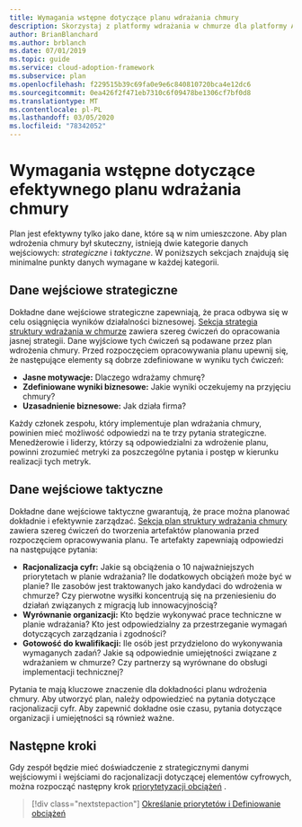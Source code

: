 ```yaml
---
title: Wymagania wstępne dotyczące planu wdrażania chmury
description: Skorzystaj z platformy wdrażania w chmurze dla platformy Azure, aby poznać wymagania wstępne dla efektywnego planu wdrażania chmury.
author: BrianBlanchard
ms.author: brblanch
ms.date: 07/01/2019
ms.topic: guide
ms.service: cloud-adoption-framework
ms.subservice: plan
ms.openlocfilehash: f229515b39c69fa0e9e6c840810720bca4e12dc6
ms.sourcegitcommit: 0ea426f2f471eb7310c6f09478be1306cf7bf0d8
ms.translationtype: MT
ms.contentlocale: pl-PL
ms.lasthandoff: 03/05/2020
ms.locfileid: "78342052"
---
```

# <a name="prerequisites-for-an-effective-cloud-adoption-plan"></a>Wymagania wstępne dotyczące efektywnego planu wdrażania chmury

Plan jest efektywny tylko jako dane, które są w nim umieszczone. Aby plan wdrożenia chmury był skuteczny, istnieją dwie kategorie danych wejściowych: *strategiczne* i *taktyczne*. W poniższych sekcjach znajdują się minimalne punkty danych wymagane w każdej kategorii.

## <a name="strategic-inputs"></a>Dane wejściowe strategiczne

Dokładne dane wejściowe strategiczne zapewniają, że praca odbywa się w celu osiągnięcia wyników działalności biznesowej. [Sekcja strategia struktury wdrażania w chmurze](../strategy/index.md) zawiera szereg ćwiczeń do opracowania jasnej strategii. Dane wyjściowe tych ćwiczeń są podawane przez plan wdrożenia chmury. Przed rozpoczęciem opracowywania planu upewnij się, że następujące elementy są dobrze zdefiniowane w wyniku tych ćwiczeń:

- **Jasne motywacje:** Dlaczego wdrażamy chmurę?
- **Zdefiniowane wyniki biznesowe:** Jakie wyniki oczekujemy na przyjęciu chmury?
- **Uzasadnienie biznesowe:** Jak działa firma?

Każdy członek zespołu, który implementuje plan wdrażania chmury, powinien mieć możliwość odpowiedzi na te trzy pytania strategiczne. Menedżerowie i liderzy, którzy są odpowiedzialni za wdrożenie planu, powinni zrozumieć metryki za poszczególne pytania i postęp w kierunku realizacji tych metryk.

## <a name="tactical-inputs"></a>Dane wejściowe taktyczne

Dokładne dane wejściowe taktyczne gwarantują, że prace można planować dokładnie i efektywnie zarządzać. [Sekcja plan struktury wdrażania chmury](./index.md) zawiera szereg ćwiczeń do tworzenia artefaktów planowania przed rozpoczęciem opracowywania planu. Te artefakty zapewniają odpowiedzi na następujące pytania:

- **Racjonalizacja cyfr:** Jakie są obciążenia o 10 najważniejszych priorytetach w planie wdrażania? Ile dodatkowych obciążeń może być w planie? Ile zasobów jest traktowanych jako kandydaci do wdrożenia w chmurze? Czy pierwotne wysiłki koncentrują się na przeniesieniu do działań związanych z migracją lub innowacyjnością?
- **Wyrównanie organizacji:** Kto będzie wykonywać prace techniczne w planie wdrażania? Kto jest odpowiedzialny za przestrzeganie wymagań dotyczących zarządzania i zgodności?
- **Gotowość do kwalifikacji:** Ile osób jest przydzielono do wykonywania wymaganych zadań? Jakie są odpowiednie umiejętności związane z wdrażaniem w chmurze? Czy partnerzy są wyrównane do obsługi implementacji technicznej?

Pytania te mają kluczowe znaczenie dla dokładności planu wdrożenia chmury. Aby utworzyć plan, należy odpowiedzieć na pytania dotyczące racjonalizacji cyfr. Aby zapewnić dokładne osie czasu, pytania dotyczące organizacji i umiejętności są również ważne.

## <a name="next-steps"></a>Następne kroki

Gdy zespół będzie mieć doświadczenie z strategicznymi danymi wejściowymi i wejściami do racjonalizacji dotyczącej elementów cyfrowych, można rozpocząć następny krok [priorytetyzacji obciążeń](./workloads.md) .

> [!div class="nextstepaction"]
> [Określanie priorytetów i Definiowanie obciążeń](./workloads.md)
